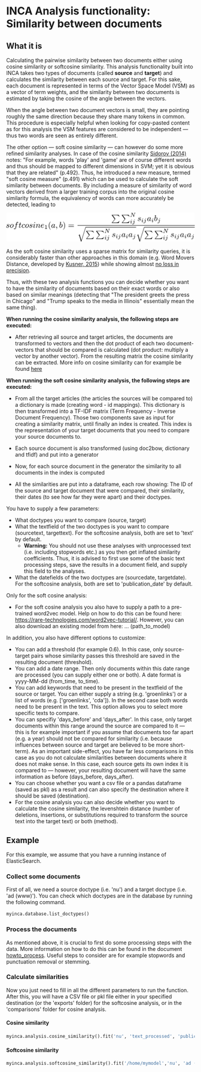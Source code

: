 # INCA Analysis functionality: Similarity between documents

## What it is

Calculating the pairwise similarity between two documents either using cosine similarity or softcosine similarity.
This analysis functionality built into INCA takes two types of documents (called **source** and **target**) and calculates the similarity between each source and target. For this sake, each document is represented in terms of the Vector Space Model (VSM) as a vector of term weights, and the similarity between two documents is estimated by taking the cosine of the angle between the vectors.

When the angle between two document vectors is small, they are pointing roughly the same direction because they share many tokens in common. This procedure is especially helpful when looking for copy-pasted content as for this analysis the VSM features are considered to be independent &mdash; thus two words are seen as entirely different.

The other option &mdash; soft cosine similarity &mdash; can however do some more refined similarity analyses. In case of the cosine similarity [Sidorov (2014)](http://www.cys.cic.ipn.mx/ojs/index.php/CyS/article/view/2043) notes: "For example, words 'play' and 'game' are of course different words and thus should be mapped to different dimensions in SVM; yet it is obvious that they are related" (p.492). Thus, he introduced a new measure, termed "soft cosine measure" (p.491) which can be used to calculate the soft similarity between documents. By including a measure of similarity of word vectors derived from a larger training corpus into the original cosine similarity formula, the equivalency of words can more accurately be detected, leading to

![alt text](images/softcosine_formula.png "Softcosine Formula")

As the soft cosine similarity uses a sparse matrix for similarity queries, it is considerably faster than other approaches in this domain (e.g. Word Movers Distance, developed by [Kusner, 2015](http://proceedings.mlr.press/v37/kusnerb15.pdf)) while showing almost [no loss in precision](https://github.com/witiko/gensim/blob/softcossim/docs/notebooks/soft\_cosine\_tutorial.ipynb).

Thus, with these two analysis functions you can decide whether you want to have the similarity of documents based on their exact words or also based on similar meanings (detecting that "The president greets the press in Chicago" and "Trump speaks to the media in Illinois" essentially mean the same thing).

**When running the cosine similarity analysis, the following steps are executed:**
- After retrieving all source and target articles, the documents are transformed to vectors and then the dot product of each two document-vectors that should be compared is calculated (dot product: multiply a vector by another vector). From the resulting matrix the cosine similarity can be extracted. More info on cosine similarity can for example be found [here](https://masongallo.github.io/machine/learning,/python/2016/07/29/cosine-similarity.html)

**When running the soft cosine similarity analysis, the following steps are executed:**

- From all the target articles (the articles the sources will be compared to) a dictionary is made (creating word - id mappings). This dictionary is then transformed into a TF-IDF matrix (Term Frequency - Inverse Document Frequency). Those two components save as input for creating a similarity matrix, until finally an index is created. This index is the representation of your target documents that you need to compare your source documents to.

- Each source document is also transformed (using doc2bow, dictionary and tfidf) and put into a generator

- Now, for each source document in the generator the similarity to all documents in the index is computed

- All the similarities are put into a dataframe, each row showing: The ID of the source and target document that were compared, their similarity, their dates (to see how far they were apart) and their doctypes.

You have to supply a few parameters:
- What doctypes you want to compare (source, target)
- What the textfield of the two doctypes is you want to compare (sourcetext, targettext). For the softcosine analysis, both are set to 'text' by default. 
    - **Warning:** You should not use these analyses with unprocessed text (i.e. including stopwords etc.) as you then get inflated similarity coefficients. Thus, it is advised to first use some of the basic text processing steps, save the results in a document field, and supply this field to the analyses.
- What the datefields of the two doctypes are (sourcedate, targetdate). For the softcosine analysis, both are set to 'publication_date' by default.

Only for the soft cosine analysis:
- For the soft cosine analysis you also have to supply a path to a pre-trained word2vec model. Help on how to do this can be found here: https://rare-technologies.com/word2vec-tutorial/. However, you can also download an existing model from here: ... (path_to_model)


In addition, you also have different options to customize:
- You can add a threshold (for example 0.6). In this case, only source-target pairs whose similarity passes this threshold are saved in the resulting document (threshold).
- You can add a date range. Then only documents within this date range are processed (you can supply either one or both). A date format is yyyy-MM-dd (from_time, to_time).
- You can add keywords that need to be present in the textfield of the source or target. You can either supply a string (e.g. 'groenlinks') or a list of words (e.g. ['groenlinks', 'cda']). In the second case both words need to be present in the text. This option allows you to select more specific texts to compare. 
- You can specifiy 'days_before' and 'days_after'. In this case, only target documents within this range around the source are compared to it &mdash; this is for example important if you assume that documents too far apart (e.g. a year) should not be compared for similarity (i.e. because influences between source and target are believed to be more short-term). As an important side-effect, you have far less comparisons in this case as you do not calculate similarities between documents where it does not make sense. In this case, each source gets its own index it is compared to &mdash; however, your resulting document will have the same information as before (days_before, days_after).
- You can choose whether you want a csv file or a pandas dataframe (saved as pkl) as a result and can also specify the destination where it should be saved (destination).
- For the cosine analysis you can also decide whether you want to calculate the cosine similarity, the levenshtein distance (number of deletions, insertions, or substitutions required to transform the source text into the target text) or both (method).


## Example

For this example, we assume that you have a running instance of ElasticSearch.

### Collect some documents

First of all, we need a source doctype (i.e. 'nu') and a target doctype (i.e. 'ad (www)').  You can check which doctypes are in the database by running the following command.

```python
myinca.database.list_doctypes()
```

### Process the documents

As mentioned above, it is crucial to first do some processing steps with the data. More information on how to do this can be found in the document [howto_process](https://github.com/uvacw/inca/blob/similarities/doc/howto_process.md). Useful steps to consider are for example stopwords and punctuation removal or stemming.

### Calculate similarities

Now you just need to fill in all the different parameters to run the function. After this, you will have a CSV file or pkl file either in your specified destination (or the 'exports' folder) for the softcosine analysis, or in the 'comparisons' folder for cosine analysis.

#### Cosine similarity
```python
myinca.analysis.cosine_similarity().fit('nu', 'text_processed', 'publication_date', 'ad (www)', 'text_processed', 'publication_date', days_before = 2, days_after = 2, from_time = '2013-09-01', to_time = '2013-09-02', to_csv = True, threshold = 0.6, method = 'cosine')
```

#### Softcosine similarity
```python
myinca.analysis.softcosine_similarity().fit('/home/mymodel','nu', 'ad (www)', 'text_processed', days_before = 2, days_after = 2, from_time = '2013-09-01', to_time = '2013-09-02', to_csv = True, threshold = 0.6, destination = '/home/exports/')
```
